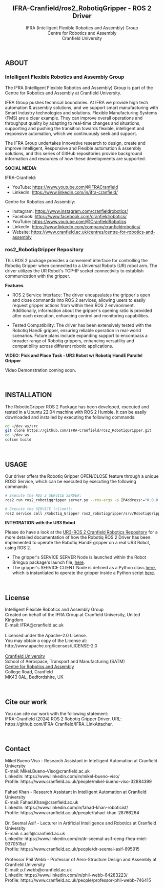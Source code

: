 <!--

# ===================================== COPYRIGHT ===================================== #
#                                                                                       #
#  IFRA (Intelligent Flexible Robotics and Assembly) Group, CRANFIELD UNIVERSITY        #
#  Created on behalf of the IFRA Group at Cranfield University, United Kingdom          #
#  E-mail: IFRA@cranfield.ac.uk                                                         #
#                                                                                       #
#  Licensed under the Apache-2.0 License.                                               #
#  You may not use this file except in compliance with the License.                     #
#  You may obtain a copy of the License at: http://www.apache.org/licenses/LICENSE-2.0  #
#                                                                                       #
#  Unless required by applicable law or agreed to in writing, software distributed      #
#  under the License is distributed on an "as-is" basis, without warranties or          #
#  conditions of any kind, either express or implied. See the License for the specific  #
#  language governing permissions and limitations under the License.                    #
#                                                                                       #
#  IFRA Group - Cranfield University                                                    #
#  AUTHORS: Mikel Bueno Viso - Mikel.Bueno-Viso@cranfield.ac.uk                         #
#           Fahad Khan       - f.khan@cranfield.ac.uk                                   #
#           Dr. Seemal Asif  - s.asif@cranfield.ac.uk                                   #
#           Prof. Phil Webb  - p.f.webb@cranfield.ac.uk                                 #
#                                                                                       #
#  Date: May, 2024.                                                                     #
#                                                                                       #
# ===================================== COPYRIGHT ===================================== #

# ======= CITE OUR WORK ======= #
# You can cite our work with the following statement:
# IFRA-Cranfield (2024) ROS 2 Robotiq Gripper Driver. URL: https://github.com/IFRA-Cranfield/ros2_RobotiqGripper.

-->

<div id="top"></div>

<br />
<div align="center">

  <h2 align="center">IFRA-Cranfield/ros2_RobotiqGripper - ROS 2 Driver</h2>

  <p align="center">
    IFRA (Intelligent Flexible Robotics and Assembly) Group
    <br />
    Centre for Robotics and Assembly
    <br />
    Cranfield University
  </p>
</div>

<br />

## ABOUT

### Intelligent Flexible Robotics and Assembly Group

The IFRA (Intelligent Flexible Robotics and Assembly) Group is part of the Centre for Robotics and Assembly at Cranfield University.

IFRA Group pushes technical boundaries. At IFRA we provide high tech automation & assembly solutions, and we support smart manufacturing with Smart Industry technologies and solutions. Flexible Manufacturing Systems (FMS) are a clear example. They can improve overall operations and throughput quality by adapting to real-time changes and situations, supporting and pushing the transition towards flexible, intelligent and responsive automation, which we continuously seek and support.

The IFRA Group undertakes innovative research to design, create and improve Intelligent, Responsive and Flexible automation & assembly solutions, and this series of GitHub repositories provide background information and resources of how these developments are supported.

__SOCIAL MEDIA__:

IFRA-Cranfield:
- YouTube: https://www.youtube.com/@IFRACranfield
- LinkedIn: https://www.linkedin.com/in/ifra-cranfield/

Centre for Robotics and Assembly:
- Instagram: https://www.instagram.com/cranfieldrobotics/
- Facebook: https://www.facebook.com/cranfieldrobotics/
- YouTube: https://www.youtube.com/@CranfieldRobotics
- LinkedIn: https://www.linkedin.com/company/cranfieldrobotics/
- Website: https://www.cranfield.ac.uk/centres/centre-for-robotics-and-assembly 


### ros2_RobotiqGripper Repository

This ROS 2 package provides a convenient interface for controlling the Robotiq Gripper when connected to a Universal Robots (UR) robot arm. The driver utilizes the UR Robot's TCP-IP socket connectivity to establish communication with the gripper.

__Features__

- ROS 2 Service Interface: The driver encapsulates the gripper's open and close commands into ROS 2 services, allowing users to easily request gripper actions from within their ROS 2 environment. Additionally, information about the gripper's opening ratio is provided after each execution, enhancing control and monitoring capabilities.

- Tested Compatibility: The driver has been extensively tested with the Robotiq HandE gripper, ensuring reliable operation in real-world scenarios. Future plans include expanding support to encompass a broader range of Robotiq grippers, enhancing versatility and compatibility across different robotic applications.

__VIDEO: Pick and Place Task - UR3 Robot w/ Robotiq HandE Parallel Gripper__

Video Demonstration coming soon.

<br />

## INSTALLATION

The RobotiqGripper ROS 2 Package has been developed, executed and tested in a Ubuntu 22.04 machine with ROS 2 Humble. It can be easily downloaded and installed by executing the following commands:

```sh
cd ~/dev_ws/src
git clone https://github.com/IFRA-Cranfield/ros2_RobotiqGripper.git
cd ~/dev_ws
colcon build
```

<br />

## USAGE

Our driver offers the Robotiq Gripper OPEN/CLOSE feature through a unique ROS2 Service, which can be executed by executing the following commands:

```sh
# Execute the ROS 2 SERVICE SERVER:
ros2 run ros2_robotiqgripper server.py --ros-args -p IPAddress:="0.0.0.0"

# Execute the SERVICE (client):
ros2 service call /Robotiq_Gripper ros2_robotiqgripper/srv/RobotiqGripper "{action: 'CLOSE'}"
```

__INTEGRATION with the UR3 Robot__

Please do have a look at the [UR3-ROS 2 Cranfield Robotics Repository](https://github.com/IFRA-Cranfield/ur3_CranfieldRobotics) for a more detailed documentation of how the Robotiq ROS 2 Driver has been implemented to operate the Robotiq HandE gripper on a real UR3 Robot, using ROS 2.

- The gripper's SERVICE SERVER Node is launched within the Robot Bringup package's launch file, [here](https://github.com/IFRA-Cranfield/ur3_CranfieldRobotics/blob/main/ur3cranfield_bringup/launch/bringup_hande.launch.py).
- The gripper's SERVICE CLIENT Node is defined as a Python class [here](https://github.com/IFRA-Cranfield/ur3_CranfieldRobotics/blob/main/ur3cranfield_execution/robot/gripper.py), which is instantiated to operate the gripper inside a Python script [here](https://github.com/IFRA-Cranfield/ur3_CranfieldRobotics/blob/main/ur3cranfield_execution/robot/routines.py).

<br />

## License

<p>
  Intelligent Flexible Robotics and Assembly Group
  <br />
  Created on behalf of the IFRA Group at Cranfield University, United Kingdom
  <br />
  E-mail: IFRA@cranfield.ac.uk 
  <br />
  <br />
  Licensed under the Apache-2.0 License.
  <br />
  You may obtain a copy of the License at: http://www.apache.org/licenses/LICENSE-2.0
  <br />
  <br />
  <a href="https://www.cranfield.ac.uk/">Cranfield University</a>
  <br />
  School of Aerospace, Transport and Manufacturing (SATM)
  <br />
    <a href="https://www.cranfield.ac.uk/centres/centre-for-robotics-and-assembly">Centre for Robotics and Assembly</a>
  <br />
  College Road, Cranfield
  <br />
  MK43 0AL, Bedfordshire, UK
  <br />
</p>

<br />

## Cite our work

<p>
  You can cite our work with the following statement:
  <br />
  IFRA-Cranfield (2024) ROS 2 Robotiq Gripper Driver. URL: https://github.com/IFRA-Cranfield/IFRA_LinkAttacher.
</p>

<br />

## Contact

<p>
  Mikel Bueno Viso - Research Assistant in Intelligent Automation at Cranfield University
  <br />
  E-mail: Mikel.Bueno-Viso@cranfield.ac.uk
  <br />
  LinkedIn: https://www.linkedin.com/in/mikel-bueno-viso/
  <br />
  Profile: https://www.cranfield.ac.uk/people/mikel-bueno-viso-32884399
  <br />
  <br />
  Fahad Khan - Research Assistant in Intelligent Automation at Cranfield University
  <br />
  E-mail: Fahad.Khan@cranfield.ac.uk
  <br />
  LinkedIn: https://www.linkedin.com/in/fahad-khan-roboticist/
  <br />
  Profile: https://www.cranfield.ac.uk/people/fahad-khan-28766264
  <br />
  <br />
  Dr. Seemal Asif - Lecturer in Artificial Intelligence and Robotics at Cranfield University
  <br />
  E-mail: s.asif@cranfield.ac.uk
  <br />
  LinkedIn: https://www.linkedin.com/in/dr-seemal-asif-ceng-fhea-miet-9370515a/
  <br />
  Profile: https://www.cranfield.ac.uk/people/dr-seemal-asif-695915
  <br />
  <br />
  Professor Phil Webb - Professor of Aero-Structure Design and Assembly at Cranfield University
  <br />
  E-mail: p.f.webb@cranfield.ac.uk
  <br />
  LinkedIn: https://www.linkedin.com/in/phil-webb-64283223/
  <br />
  Profile: https://www.cranfield.ac.uk/people/professor-phil-webb-746415 
  <br />
</p>